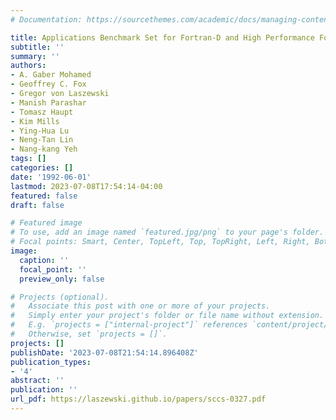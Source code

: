 ```yaml
---
# Documentation: https://sourcethemes.com/academic/docs/managing-content/

title: Applications Benchmark Set for Fortran-D and High Performance Fortran
subtitle: ''
summary: ''
authors:
- A. Gaber Mohamed
- Geoffrey C. Fox
- Gregor von Laszewski
- Manish Parashar
- Tomasz Haupt
- Kim Mills
- Ying-Hua Lu
- Neng-Tan Lin
- Nang-kang Yeh
tags: []
categories: []
date: '1992-06-01'
lastmod: 2023-07-08T17:54:14-04:00
featured: false
draft: false

# Featured image
# To use, add an image named `featured.jpg/png` to your page's folder.
# Focal points: Smart, Center, TopLeft, Top, TopRight, Left, Right, BottomLeft, Bottom, BottomRight.
image:
  caption: ''
  focal_point: ''
  preview_only: false

# Projects (optional).
#   Associate this post with one or more of your projects.
#   Simply enter your project's folder or file name without extension.
#   E.g. `projects = ["internal-project"]` references `content/project/deep-learning/index.md`.
#   Otherwise, set `projects = []`.
projects: []
publishDate: '2023-07-08T21:54:14.896408Z'
publication_types:
- '4'
abstract: ''
publication: ''
url_pdf: https://laszewski.github.io/papers/sccs-0327.pdf
---
```

